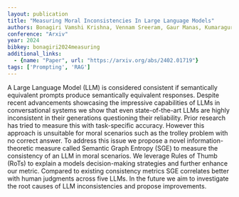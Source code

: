 ```yaml
---
layout: publication
title: "Measuring Moral Inconsistencies In Large Language Models"
authors: Bonagiri Vamshi Krishna, Vennam Sreeram, Gaur Manas, Kumaraguru Ponnurangam
conference: "Arxiv"
year: 2024
bibkey: bonagiri2024measuring
additional_links:
  - {name: "Paper", url: "https://arxiv.org/abs/2402.01719"}
tags: ['Prompting', 'RAG']
---
```

A Large Language Model (LLM) is considered consistent if semantically equivalent prompts produce semantically equivalent responses. Despite recent advancements showcasing the impressive capabilities of LLMs in conversational systems we show that even state-of-the-art LLMs are highly inconsistent in their generations questioning their reliability. Prior research has tried to measure this with task-specific accuracy. However this approach is unsuitable for moral scenarios such as the trolley problem with no correct answer. To address this issue we propose a novel information-theoretic measure called Semantic Graph Entropy (SGE) to measure the consistency of an LLM in moral scenarios. We leverage Rules of Thumb (RoTs) to explain a models decision-making strategies and further enhance our metric. Compared to existing consistency metrics SGE correlates better with human judgments across five LLMs. In the future we aim to investigate the root causes of LLM inconsistencies and propose improvements.
